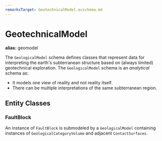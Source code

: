 ```yaml
---
remarksTarget: GeotechnicalModel.ecschema.md
---
```


# GeotechnicalModel

**alias:** geomodel

The `GeologicalModel` schema defines classes that represent data for interpreting the earth's subterranean structure based on (always limited) geotechnical exploration. The `GeologicalModel` schema is an *analytical* schema as:

- It models one view of reality and not reality itself.
- There can be multiple interpretations of the same subterranean region.

## Entity Classes

### FaultBlock

An instance of `FaultBlock` is submodeled by a `GeologicalModel` containing instances of `GeologicalCategoryVolume` and adjacent `ContactSurfaces`.
